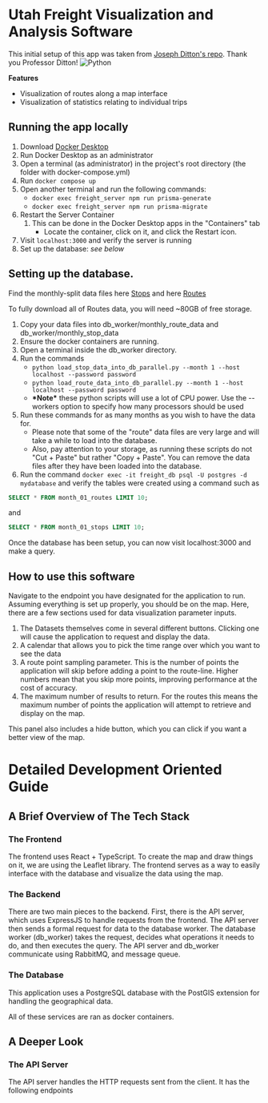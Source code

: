 # Utah Freight Visualization and Analysis Software
This initial setup of this app was taken from <a href="https://github.com/dittonjs/4610Spring25ClassExamples">Joseph Ditton's repo</a>. Thank you Professor Ditton!
![Python](https://img.shields.io/badge/python-3670A0?style=for-the-badge&logo=python&logoColor=ffdd54)

**Features**
- Visualization of routes along a map interface
- Visualization of statistics relating to individual trips

## Running the app locally
1. Download <a href="https://www.docker.com/products/docker-desktop/">Docker Desktop</a>
2. Run Docker Desktop as an administrator
3. Open a terminal (as administrator) in the project's root directory (the folder with docker-compose.yml)
4. Run `docker compose up`
5. Open another terminal and run the following commands:
    *   `docker exec freight_server npm run prisma-generate`
    *   `docker exec freight_server npm run prisma-migrate`
6. Restart the Server Container
    1. This can be done in the Docker Desktop apps in the "Containers" tab
        * Locate the container, click on it, and click the Restart icon.
7. Visit `localhost:3000` and verify the server is running
8. Set up the database: *see below*


## Setting up the database. 
Find the monthly-split data files here 
<a href="https://usu.box.com/s/0r4puni3cx0mar4181faqvaj7uaku5l3">Stops</a>
and here 
<a href="https://usu.box.com/s/63ziurrmh5hrqutouw0x89ad0tpefxd8">Routes</a>

To fully download all of Routes data, you will need ~80GB of free storage.

1. Copy your data files into db_worker/monthly_route_data and db_worker/monthly_stop_data
2. Ensure the docker containers are running.
3. Open a terminal inside the db_worker directory.
4. Run the commands 
    * `python load_stop_data_into_db_parallel.py --month 1 --host localhost --password password` 
    * `python load_route_data_into_db_parallel.py --month 1 --host localhost --password password`
    * **\*Note\*** these python scripts will use a lot of CPU power. Use the --workers option to specify how many processors should be used
5. Run these commands for as many months as you wish to have the data for.
    * Please note that some of the "route" data files are very large and will take a while to load into the database.
    * Also, pay attention to your storage, as running these scripts do not "Cut + Paste" but rather "Copy + Paste". You can remove the data files after they have been loaded into the database.
6. Run the command `docker exec -it freight_db psql -U postgres -d mydatabase` and verify the tables were created using a command such as
```sql
SELECT * FROM month_01_routes LIMIT 10;
```
and 
```sql
SELECT * FROM month_01_stops LIMIT 10;
```

Once the database has been setup, you can now visit localhost:3000 and make a query.

## How to use this software

Navigate to the endpoint you have designated for the application to run. Assuming everything is set up properly, you should be on the map. Here, there are a few sections used for data visualization parameter inputs.

1. The Datasets themselves come in several different buttons. Clicking one will cause the application to request and display the data.
2. A calendar that allows you to pick the time range over which you want to see the data
3. A route point sampling parameter. This is the number of points the application will skip before adding a point to the route-line. Higher numbers mean that you skip more points, improving performance at the cost of accuracy.
4. The maximum number of results to return. For the routes this means the maximum number of points the application will attempt to retrieve and display on the map.

This panel also includes a hide button, which you can click if you want a better view of the map.



# Detailed Development Oriented Guide

## A Brief Overview of The Tech Stack

### The Frontend
The frontend uses React + TypeScript. To create the map and draw things on it, we are using the Leaflet library. The frontend serves as a way to easily interface with the database and visualize the data using the map.

### The Backend
There are two main pieces to the backend. First, there is the API server, which uses ExpressJS to handle requests from the frontend. The API server then sends a formal request for data to the database worker. The database worker (db_worker) takes the request, decides what operations it needs to do, and then executes the query. The API server and db_worker communicate using RabbitMQ, and message queue. 

### The Database
This application uses a PostgreSQL database with the PostGIS extension for handling the geographical data.

All of these services are ran as docker containers.


## A Deeper Look

### The API Server
The API server handles the HTTP requests sent from the client. It has the following endpoints

